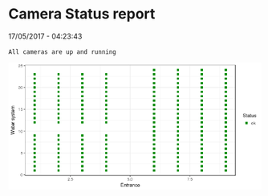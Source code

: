 Camera Status report
================
17/05/2017 - 04:23:43

    All cameras are up and running

![](camreport_files/figure-markdown_github/unnamed-chunk-2-1.png)
